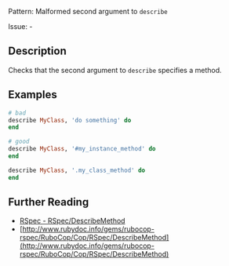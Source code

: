 Pattern: Malformed second argument to `describe`

Issue: -

## Description

Checks that the second argument to `describe` specifies a method.

## Examples

```ruby
# bad
describe MyClass, 'do something' do
end

# good
describe MyClass, '#my_instance_method' do
end

describe MyClass, '.my_class_method' do
end
```

## Further Reading

* [RSpec - RSpec/DescribeMethod](https://rubocop-rspec.readthedocs.io/en/latest/cops_rspec/#rspecdescribemethod)
* [http://www.rubydoc.info/gems/rubocop-rspec/RuboCop/Cop/RSpec/DescribeMethod](http://www.rubydoc.info/gems/rubocop-rspec/RuboCop/Cop/RSpec/DescribeMethod)
